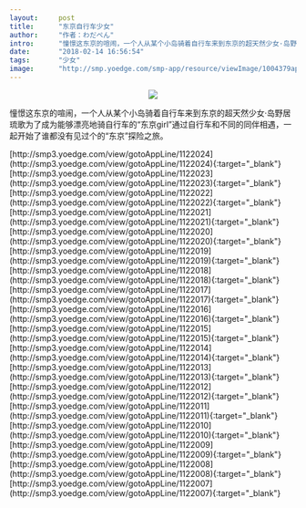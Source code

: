 ```yaml
---
layout:     post
title:      "东京自行车少女"
author:     "作者：わだぺん"
intro:      "憧憬这东京的喧闹，一个人从某个小岛骑着自行车来到东京的超天然少女·岛野居琉歌为了成为能够漂亮地骑自行车的“东京girl”通过自行车和不同的同伴相遇，一起开始了谁都没有见过个的“东京”探险之旅。"
date:       "2018-02-14 16:56:54"
tags:       "少女"
image:      "http://smp.yoedge.com/smp-app/resource/viewImage/1004379appline.png"
---
```

<div style="text-align: center">
<p><img src="http://smp.yoedge.com/smp-app/resource/viewImage/1004379appline.png"/></p>
</div>
<p class="post-meta">
<span>憧憬这东京的喧闹，一个人从某个小岛骑着自行车来到东京的超天然少女·岛野居琉歌为了成为能够漂亮地骑自行车的“东京girl”通过自行车和不同的同伴相遇，一起开始了谁都没有见过个的“东京”探险之旅。</span>
</p>
[http://smp3.yoedge.com/view/gotoAppLine/1122024](http://smp3.yoedge.com/view/gotoAppLine/1122024){:target="_blank"}
[http://smp3.yoedge.com/view/gotoAppLine/1122023](http://smp3.yoedge.com/view/gotoAppLine/1122023){:target="_blank"}
[http://smp3.yoedge.com/view/gotoAppLine/1122022](http://smp3.yoedge.com/view/gotoAppLine/1122022){:target="_blank"}
[http://smp3.yoedge.com/view/gotoAppLine/1122021](http://smp3.yoedge.com/view/gotoAppLine/1122021){:target="_blank"}
[http://smp3.yoedge.com/view/gotoAppLine/1122020](http://smp3.yoedge.com/view/gotoAppLine/1122020){:target="_blank"}
[http://smp3.yoedge.com/view/gotoAppLine/1122019](http://smp3.yoedge.com/view/gotoAppLine/1122019){:target="_blank"}
[http://smp3.yoedge.com/view/gotoAppLine/1122018](http://smp3.yoedge.com/view/gotoAppLine/1122018){:target="_blank"}
[http://smp3.yoedge.com/view/gotoAppLine/1122017](http://smp3.yoedge.com/view/gotoAppLine/1122017){:target="_blank"}
[http://smp3.yoedge.com/view/gotoAppLine/1122016](http://smp3.yoedge.com/view/gotoAppLine/1122016){:target="_blank"}
[http://smp3.yoedge.com/view/gotoAppLine/1122015](http://smp3.yoedge.com/view/gotoAppLine/1122015){:target="_blank"}
[http://smp3.yoedge.com/view/gotoAppLine/1122014](http://smp3.yoedge.com/view/gotoAppLine/1122014){:target="_blank"}
[http://smp3.yoedge.com/view/gotoAppLine/1122013](http://smp3.yoedge.com/view/gotoAppLine/1122013){:target="_blank"}
[http://smp3.yoedge.com/view/gotoAppLine/1122012](http://smp3.yoedge.com/view/gotoAppLine/1122012){:target="_blank"}
[http://smp3.yoedge.com/view/gotoAppLine/1122011](http://smp3.yoedge.com/view/gotoAppLine/1122011){:target="_blank"}
[http://smp3.yoedge.com/view/gotoAppLine/1122010](http://smp3.yoedge.com/view/gotoAppLine/1122010){:target="_blank"}
[http://smp3.yoedge.com/view/gotoAppLine/1122009](http://smp3.yoedge.com/view/gotoAppLine/1122009){:target="_blank"}
[http://smp3.yoedge.com/view/gotoAppLine/1122008](http://smp3.yoedge.com/view/gotoAppLine/1122008){:target="_blank"}
[http://smp3.yoedge.com/view/gotoAppLine/1122007](http://smp3.yoedge.com/view/gotoAppLine/1122007){:target="_blank"}


